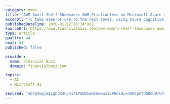 ```yaml
---
category: news
title: "AWM Smart Shelf Showcases AWM Frictionless on Microsoft Azure at Retails Big Show"
excerpt: "To take ease-of-use to the next level, using Azure Cognitive Services, shoppers will be able to be identified with ... The underlying technologies are built utilizing artificial intelligence, computer vision, machine learning, and application engineering to reinvent the retail space as it is known today. The ecosystem of solutions improves ..."
publishedDateTime: 2020-01-12T16:34:00Z
sourceUrl: https://www.financialbuzz.com/awm-smart-shelf-showcases-awm-frictionless-on-microsoft-azure-at-retails-big-show/
type: article
quality: 44
heat: 44
published: false

provider:
  name: Financial Buzz
  domain: financialbuzz.com

topics:
  - AI
  - Microsoft AI

secured: "vbPpVmpjm11ghoRJFv41T1PeUD5wHCmwEwxzvP6nEUx+nAN7pmtUGRdUDrC4+tLtjA87JQwMlwydtKAOkSZbcQ/5kpWk/MUcfwQeL72EKKMCZZgtjCpMQHOwdfEOqPcd732l2eR7kcKs8vAcwhCGTz4TOclVnG9V8/+qv4TIy5L6OzjzBz5/n56yXUYZbfxbR3wKQDotZhZclM+mz0R2IWzbpBbaSbwpmCoNQ9sCpuB5TQNj0HE/+cOg3keKZ2ZQPmG4DRdqK3Pae6J36ehKtBfXAHtxtmIs4k7ZxT5/WwqS+6J4Y4b8N1qXvDhcZK8vayhmuZClg2Kg/mar94WiyQi7WzbKNF3LlVVbGONfqVRS74iKOziEMxHwdIZjBLN8Ru0N72hszYahQWbDdmlMvWCDEncVz3+y3fJBDmPvxfeq2BKSbVNst2f3FT3XfC66TqPCY+Rw5P/pprAYwosYDlpQtkFZw/1MIXf7CMkiGuM=;kj076xXUAbf3ktLpkJ8uLg=="
---
```


